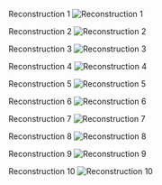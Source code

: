

Reconstruction 1
![Reconstruction 1](https://github.com/ohmy90/VAE-paper-code/blob/main/images-results/reconstruction_1.png)

Reconstruction 2
![Reconstruction 2](https://github.com/ohmy90/VAE-paper-code/blob/main/images-results/reconstruction_2.png)

Reconstruction 3
![Reconstruction 3](https://github.com/ohmy90/VAE-paper-code/blob/main/images-results/reconstruction_3.png)

Reconstruction 4
![Reconstruction 4](https://github.com/ohmy90/VAE-paper-code/blob/main/images-results/reconstruction_4.png)

Reconstruction 5
![Reconstruction 5](https://github.com/ohmy90/VAE-paper-code/blob/main/images-results/reconstruction_5.png)

Reconstruction 6
![Reconstruction 6](https://github.com/ohmy90/VAE-paper-code/blob/main/images-results/reconstruction_6.png)

Reconstruction 7
![Reconstruction 7](https://github.com/ohmy90/VAE-paper-code/blob/main/images-results/reconstruction_7.png)

Reconstruction 8
![Reconstruction 8](https://github.com/ohmy90/VAE-paper-code/blob/main/images-results/reconstruction_8.png)

Reconstruction 9
![Reconstruction 9](https://github.com/ohmy90/VAE-paper-code/blob/main/images-results/reconstruction_9.png)

Reconstruction 10
![Reconstruction 10](https://github.com/ohmy90/VAE-paper-code/blob/main/images-results/reconstruction_10.png)
